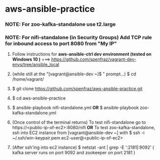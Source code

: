 # aws-ansible-practice
### NOTE: For zoo-kafka-standalone use t2.large
### NOTE: For nifi-standalone (in Security Groups) Add TCP rule for inbound access to port 8080 from "My IP" 

1. Follow instructions for **aws-ansible-ctrl dev environment (tested on Windows 10 )**
  ===>  https://github.com/spenfraz/vagrant-dev-envs/tree/ansible_local  

2. (while still at the "[vagrant@ansible-dev ~]$ " prompt...) $ cd /home/vagrant/
3. $ git clone https://github.com/spenfraz/aws-ansible-practice.git
4. $ cd aws-ansible-practice
5. $ ansible-playbook nifi-standalone.yml  **OR**   $ ansible-playbook zoo-kafka-standalone.yml
6. (Once control of the terminal returns) To test nifi-standalone go to https://\<public-ip-of-ec2>:8080/nifi  **OR**  To test zoo-kafka-standalone, ssh into EC2 instance from [vagrant@ansible-dev ~] with   $ ssh -i ~/.ssh/win-keypair.pem ec2-user@\<public-ip-of-ec2>
7. (After ssh'ing into ec2 instance)  $ netstat -ant | grep -E ':2181|:9092'   ( kafka server runs on port 9092 and zookeeper on port 2181 )
